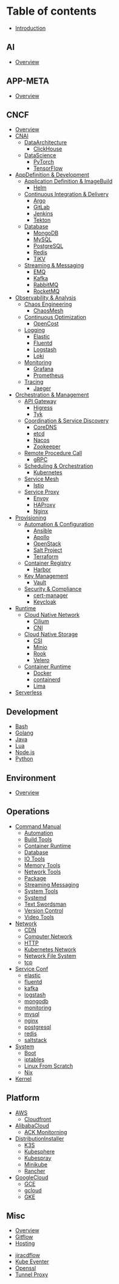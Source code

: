 # Table of contents

- [Introduction](/README.md)

## AI

- [Overview](AI/README.md)

## APP-META

- [Overview](APP-META/README.md)

## CNCF

- [Overview](CNCF/README.md)
- [CNAI](CNCF/CNAI/README.md)
  - [DataArchitecture]()
    - [ClickHouse](CNCF/CNAI/DataArchitecture/clickhouse.md)
  - [DataScience]()
    - [PyTorch](CNCF/CNAI/DataScience/pytorch.md)
    - [TensorFlow](CNCF/CNAI/DataScience/tensorflow.md)
- [AppDefinition & Development](CNCF/AppDefinitionDevelopment/README.md)
  - [Application Definition & ImageBuild]()
    - [Helm](CNCF/AppDefinitionDevelopment/ApplicationDefinitionImageBuild/helm.md)
  - [Continuous Integration & Delivery]()
    - [Argo](CNCF/AppDefinitionDevelopment/ContinuousIntegrationDelivery/argo.md)
    - [GitLab](CNCF/AppDefinitionDevelopment/ContinuousIntegrationDelivery/gitlab.md)
    - [Jenkins](CNCF/AppDefinitionDevelopment/ContinuousIntegrationDelivery/jenkins.md)
    - [Tekton](CNCF/AppDefinitionDevelopment/ContinuousIntegrationDelivery/tekton.md)
  - [Database]()
    - [MongoDB](CNCF/AppDefinitionDevelopment/Database/mongodb.md)
    - [MySQL](CNCF/AppDefinitionDevelopment/Database/mysql.md)
    - [PostgreSQL](CNCF/AppDefinitionDevelopment/Database/postgresql.md)
    - [Redis](CNCF/AppDefinitionDevelopment/Database/redis.md)
    - [TiKV](CNCF/AppDefinitionDevelopment/Database/tikv.md)
  - [Streaming & Messaging]()
    - [EMQ](CNCF/AppDefinitionDevelopment/StreamingMessaging/emqx.md)
    - [Kafka](CNCF/AppDefinitionDevelopment/StreamingMessaging/kafka.md)
    - [RabbitMQ](CNCF/AppDefinitionDevelopment/StreamingMessaging/rabbitmq.md)
    - [RocketMQ](CNCF/AppDefinitionDevelopment/StreamingMessaging/rocketmq.md)
- [Observability & Analysis](CNCF/ObservabilityAnalysis/README.md)
  - [Chaos Engineering]()
    - [ChaosMesh](CNCF/ObservabilityAnalysis/ChaosEngineering/chaosmesh.md)
  - [Continuous Optimization]()
    - [OpenCost](CNCF/ObservabilityAnalysis/ContinuousOptimization/opencost.md)
  - [Logging]()
    - [Elastic](CNCF/ObservabilityAnalysis/Logging/elastic.md)
    - [Fluentd](CNCF/ObservabilityAnalysis/Logging/fluentd.md)
    - [Logstash](CNCF/ObservabilityAnalysis/Logging/logstash.md)
    - [Loki](CNCF/ObservabilityAnalysis/Logging/loki.md)
  - [Monitoring]()
    - [Grafana](CNCF/ObservabilityAnalysis/Monitoring/grafana.md)
    - [Prometheus](CNCF/ObservabilityAnalysis/Monitoring/prometheus.md)
  - [Tracing]()
    - [Jaeger](CNCF/ObservabilityAnalysis/Tracing/jaeger.md)
- [Orchestration & Management](CNCF/OrchestrationManagement/README.md)
  - [API Gateway]()
    - [Higress](CNCF/OrchestrationManagement/APIGateway/higress.md)
    - [Tyk](CNCF/OrchestrationManagement/APIGateway/tyk.md)
  - [Coordination & Service Discovery]()
    - [CoreDNS](CNCF/OrchestrationManagement/CoordinationServiceDiscovery/coredns.md)
    - [etcd](CNCF/OrchestrationManagement/CoordinationServiceDiscovery/etcd.md)
    - [Nacos](CNCF/OrchestrationManagement/CoordinationServiceDiscovery/nacos.md)
    - [Zookeeper](CNCF/OrchestrationManagement/CoordinationServiceDiscovery/zookeeper.md)
  - [Remote Procedure Call]()
    - [gRPC](CNCF/OrchestrationManagement/RemoteProcedureCall/grpc.md)
  - [Scheduling & Orchestration]()
    - [Kubernetes](CNCF/OrchestrationManagement/SchedulingOrchestration/Kubernetes/README.md)
  - [Service Mesh]()
    - [Istio](CNCF/OrchestrationManagement/ServiceMesh/istio.md)
  - [Service Proxy]()
    - [Envoy](CNCF/OrchestrationManagement/ServiceProxy/envoy.md)
    - [HAProxy](CNCF/OrchestrationManagement/ServiceProxy/haproxy.md)
    - [Nginx](CNCF/OrchestrationManagement/ServiceProxy/nginx.md)
- [Provisioning](CNCF/Provisioning/README.md)
  - [Automation & Configuration]()
    - [Ansible](CNCF/Provisioning/AutomationConfiguration/ansible/README.md)
    - [Apollo](CNCF/Provisioning/AutomationConfiguration/apollo.md)
    - [OpenStack](CNCF/Provisioning/AutomationConfiguration/openstack.md)
    - [Salt Project](CNCF/Provisioning/AutomationConfiguration/saltproject/README.md)
    - [Terraform](CNCF/Provisioning/AutomationConfiguration/terraform.md)
  - [Container Registry]()
    - [Harbor](CNCF/Provisioning/ContainerRegistry/harbor.md)
  - [Key Management]()
    - [Vault](CNCF/Provisioning/KeyManagement/vault.md)
  - [Security & Compliance]()
    - [cert-manager](CNCF/Provisioning/SecurityCompliance/cert-manager.md)
    - [Keycloak](CNCF/Provisioning/SecurityCompliance/keycloak.md)
- [Runtime](CNCF/Runtime/README.md)
  - [Cloud Native Network]()
    - [Cilium](CNCF/Runtime/CloudNativeNetwork/cilium.md)
    - [CNI](CNCF/Runtime/CloudNativeNetwork/cni.md)
  - [Cloud Native Storage]()
    - [CSI](CNCF/Runtime/CloudNativeStorage/csi.md)
    - [Minio](CNCF/Runtime/CloudNativeStorage/minio.md)
    - [Rook](CNCF/Runtime/CloudNativeStorage/rook.md)
    - [Velero](CNCF/Runtime/CloudNativeStorage/velero.md)
  - [Container Runtime]()
    - [Docker](CNCF/Runtime/ContainerRuntime/Docker/README.md)
    - [containerd](CNCF/Runtime/ContainerRuntime/containerd.md)
    - [Lima](CNCF/Runtime/ContainerRuntime/lima.md)
- [Serverless](CNCF/Serverless/README.md)

## Development

- [Bash](Development/Bash/README.md)
- [Golang](Development/Golang/README.md)
- [Java](Development/Java/README.md)
- [Lua](Development/Lua/README.md)
- [Node.js](Development/Node.js/README.md)
- [Python](Development/Python/README.md)

## Environment

- [Overview](Environment/README.md)

## Operations

- [Command Manual](Operations/CommandManual/README.md)
  - [Automation](Operations/CommandManual/Automation.md)
  - [Build Tools](Operations/CommandManual/BuildTools.md)
  - [Container Runtime](Operations/CommandManual/ContainerRuntime.md)
  - [Database](Operations/CommandManual/Database.md)
  - [IO Tools](Operations/CommandManual/IOTools.md)
  - [Memory Tools](Operations/CommandManual/MemoryTools.md)
  - [Network Tools](Operations/CommandManual/NetworkTools.md)
  - [Package](Operations/CommandManual/Package.md)
  - [Streaming Messaging](Operations/CommandManual/StreamingMessaging.md)
  - [System Tools](Operations/CommandManual/SystemTools.md)
  - [Systemd](Operations/CommandManual/Systemd.md)
  - [Text Swordsman](Operations/CommandManual/TextSwordsman.md)
  - [Version Control](Operations/CommandManual/VersionControl.md)
  - [Video Tools](/Operations/CommandManual/VideoTools.md)
- [Network](Operations/Network/README.md)
  - [CDN](Operations/Network/CDN.md)
  - [Computer Network](Operations/Network/computer-network.md)
  - [HTTP](Operations/Network/http.md)
  - [Kubernetes Network](Operations/Network/k8s-network.md)
  - [Network File System](Operations/Network/nfs.md)
  - [tcp](Operations/Network/tcp.md)
- [Service Conf](Operations/ServiceConf/README.md)
  - [elastic](Operations/ServiceConf/sc-elastic.md)
  - [fluentd](Operations/ServiceConf/sc-fluentd.md)
  - [kafka](Operations/ServiceConf/sc-kafka.md)
  - [logstash](Operations/ServiceConf/sc-logstash.md)
  - [mongodb](Operations/ServiceConf/sc-mongodb.md)
  - [monitoring](Operations/ServiceConf/sc-monitoring.md)
  - [mysql](Operations/ServiceConf/sc-mysqld.md)
  - [nginx](Operations/ServiceConf/sc-nginx.md)
  - [postgresql](Operations/ServiceConf/sc-postgresql.md)
  - [redis](Operations/ServiceConf/sc-redis.md)
  - [saltstack](Operations/ServiceConf/sc-saltstack.md)
- [System](Operations/System/README.md)
  - [Boot](Operations/System/boot.md)
  - [iptables](Operations/System/iptables.md)
  - [Linux From Scratch](Operations/System/lfs.md)
  - [Nix](Operations/System/nix.md)
- [Kernel](Operations/Kernel.md)

## Platform

- [AWS](Platform/AWS/README.md)
  - [Cloudfront](Platform/AWS/cloudfront.md)
- [AlibabaCloud](Platform/AlibabaCloud/README.md)
  - [ACK Monitorning](Platform/AlibabaCloud/ACK-monitoring.md)
- [DistributionInstaller](Platform/DistributionInstaller/README.md)
  - [K3S](Platform/DistributionInstaller/k3s.md)
  - [Kubesphere](Platform/DistributionInstaller/kubesphere.md)
  - [Kubespray](Platform/DistributionInstaller/kubespray.md)
  - [Minikube](Platform/DistributionInstaller/minikube.md)
  - [Rancher](Platform/DistributionInstaller/rancher.md)
- [GoogleCloud](Platform/GoogleCloud/README.md)
  - [GCE](Platform/GoogleCloud/gce.md)
  - [gcloud](Platform/GoogleCloud/gcloud.md)
  - [GKE](Platform/GoogleCloud/gke.md)

## Misc

- [Overview](Misc/README.md)
- [Gitflow](Misc/gitflow.md)
- [Hosting](Misc/hosting.md)
<!--* [Interview](Misc/interview.md)-->
- [jiracdflow](Misc/jiracdflow/README.md)
- [Kube Eventer](Misc/kube-eventer.md)
- [Openssl](Misc/openssl.md)
- [Tunnel Proxy](Misc/tunnel-proxy.md)
